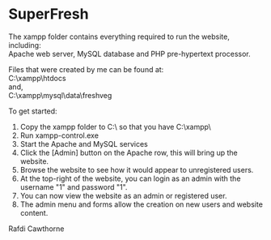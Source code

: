 # SuperFresh

The xampp folder contains everything required to run the website, including:  
Apache web server, MySQL database and PHP pre-hypertext processor.

Files that were created by me can be found at:  
C:\xampp\htdocs\
and,  
C:\xampp\mysql\data\freshveg
  
To get started:
1) Copy the xampp folder to C:\\ so that you have C:\xampp\
2) Run xampp-control.exe
3) Start the Apache and MySQL services
4) Click the [Admin] button on the Apache row, this will bring up the website.
5) Browse the website to see how it would appear to unregistered users.
6) At the top-right of the website, you can login as an admin with the username "1" and password "1".
7) You can now view the website as an admin or registered user.
8) The admin menu and forms allow the creation on new users and website content.
  
Rafdi Cawthorne
